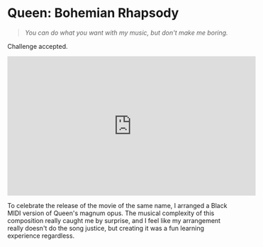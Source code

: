 # Queen: Bohemian Rhapsody

> *You can do what you want with my music, but don't make me boring.*

Challenge accepted.

<iframe width="560" height="315" src="https://www.youtube.com/embed/HjwzR3BqMZ4?si=W4YLHjW1JmsdSvqn" title="YouTube video player" frameborder="0" allow="accelerometer; autoplay; clipboard-write; encrypted-media; gyroscope; picture-in-picture; web-share" referrerpolicy="strict-origin-when-cross-origin" allowfullscreen></iframe>

To celebrate the release of the movie of the same name, I arranged a Black MIDI version of Queen's magnum opus. The musical complexity of this composition really caught me by surprise, and I feel like my arrangement really doesn't do the song justice, but creating it was a fun learning experience regardless.

